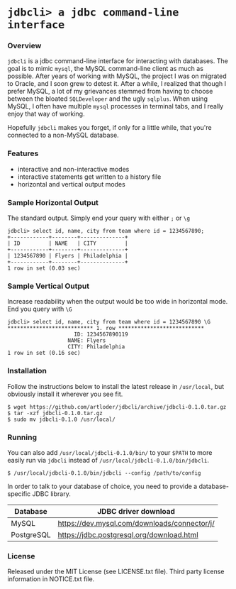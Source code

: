 # `jdbcli> a jdbc command-line interface`

### Overview

`jdbcli` is a jdbc command-line interface for interacting with databases. 
The goal is to mimic `mysql`, the MySQL command-line client as much as
possible. After years of working with MySQL, the project I was on migrated to
Oracle, and I soon grew to detest it. After a while, I realized that though I
prefer MySQL, a lot of my grievances stemmed from having to choose between the
bloated `SQLDeveloper` and the ugly `sqlplus`. When using MySQL, I
often have multiple `mysql` processes in terminal tabs, and I really enjoy
that way of working.

Hopefully `jdbcli` makes you forget, if only for a little while, that
you're connected to a non-MySQL database.

### Features

* interactive and non-interactive modes
* interactive statements get written to a history file
* horizontal and vertical output modes

### Sample Horizontal Output

The standard output. Simply end your query with either `;` or `\g`
```
jdbcli> select id, name, city from team where id = 1234567890;
+------------+--------+--------------+
| ID         | NAME   | CITY         |
+------------+--------+--------------+
| 1234567890 | Flyers | Philadelphia |
+------------+--------+--------------+
1 row in set (0.03 sec)
```

### Sample Vertical Output

Increase readability when the output would be too wide in horizontal mode. End
you query with `\G`

```
jdbcli> select id, name, city from team where id = 1234567890 \G
*************************** 1. row ***************************
                     ID: 1234567890119
                   NAME: Flyers
                   CITY: Philadelphia
1 row in set (0.16 sec)
```

### Installation

Follow the instructions below to install the latest release in `/usr/local`, but obviously install it wherever you see fit. 

```
$ wget https://github.com/artloder/jdbcli/archive/jdbcli-0.1.0.tar.gz
$ tar -xzf jdbcli-0.1.0.tar.gz
$ sudo mv jdbcli-0.1.0 /usr/local/
```

### Running

You can also add `/usr/local/jdbcli-0.1.0/bin/` to your `$PATH` to more easily run via `jdbcli` instead of
`/usr/local/jdbcli-0.1.0/bin/jdbcli`.

```
$ /usr/local/jdbcli-0.1.0/bin/jdbcli --config /path/to/config
```

In order to talk to your database of choice, you need to provide a database-specific JDBC library. 

| Database    | JDBC driver download |
| ----------- | -------------------- |
| MySQL       | https://dev.mysql.com/downloads/connector/j/ |
| PostgreSQL  | https://jdbc.postgresql.org/download.html |

### License

Released under the MIT License (see LICENSE.txt file). Third party license information in NOTICE.txt file.
